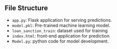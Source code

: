 ## File Structure

- `app.py`: Flask application for serving predictions.
- `model.pkl`: Pre-trained machine learning model.
- `loan_sanction_train`: dataset used for training
- `index.html`: front-end application for prediction
- `Model.py`: python code for model development.
